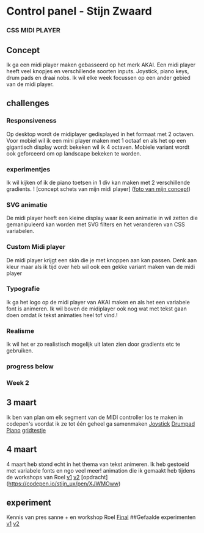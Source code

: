 # Control panel - Stijn Zwaard
### CSS MIDI PLAYER

## Concept
Ik ga een midi player maken gebasseerd op het merk AKAI. Een midi player heeft veel knopjes en verschillende soorten inputs. Joystick, piano keys, drum pads en draai nobs. Ik wil elke week focussen op een ander gebied van de midi player.

## challenges
### Responsiveness
Op desktop wordt de midiplayer gedisplayed in het formaat met 2 octaven. Voor mobiel wil ik een mini player maken met 1 octaaf en als het op een gigantisch display wordt bekeken wil ik 4 octaven. Mobiele variant wordt ook geforceerd om op landscape bekeken te worden.

### experimentjes
Ik wil kijken of ik de piano toetsen in 1 div kan maken met 2 verschillende gradients.
! [concept schets van mijn midi player] ([foto van mijn concept](https://imgur.com/a/LV6PVqo))

### SVG animatie
De midi player heeft een kleine display waar ik een animatie in wil zetten die gemanipuleerd kan worden met SVG filters en het veranderen van CSS variabelen.

### Custom Midi player
De midi player krijgt een skin die je met knoppen aan kan passen. Denk aan kleur maar als ik tijd over heb wil ook een gekke variant maken van de midi player

### Typografie
Ik ga het logo op de midi player van AKAI maken en als het een variabele font is animeren. Ik wil boven de midiplayer ook nog wat met tekst gaan doen omdat ik tekst animaties heel tof vind.!

### Realisme
Ik wil het er zo realistisch mogelijk uit laten zien door gradients etc te gebruiken.

### progress below

### Week 2

## 3 maart
Ik ben van plan om elk segment van de MIDI controller los te maken in codepen's voordat ik ze tot één geheel ga samenmaken
[Joystick](https://codepen.io/stijn_ux/pen/raNyjMN)
[Drumpad](https://codepen.io/stijn_ux/pen/EaxWGzR)
[Piano](https://codepen.io/stijn_ux/pen/PwopYqG)
[gridtestje](https://codepen.io/stijn_ux/pen/PwopmvJ)
## 4 maart
4 maart heb stond echt in het thema van tekst animeren. Ik heb gestoeid met variabele fonts en ngo veel meer!
animation die ik gemaakt heb tijdens de workshops van Roel [v1](https://codepen.io/stijn_ux/pen/xbxqMOm) [v2](https://codepen.io/stijn_ux/pen/RNwpzBQ) [opdracht] (https://codepen.io/stijn_ux/pen/XJWMOww)

## experiment
Kennis van pres sanne + en workshop Roel 
[Final](https://codepen.io/stijn_ux/pen/pvoeXEG)
##Gefaalde experimenten
[v1](https://codepen.io/stijn_ux/pen/MYWpdyQ)
[v2](https://codepen.io/stijn_ux/pen/mydWYzr)